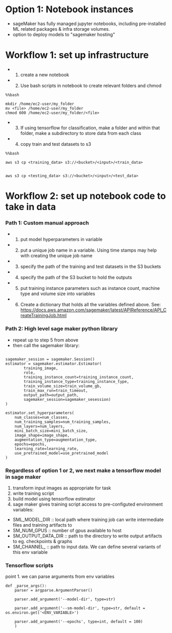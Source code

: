

# Option 1: Notebook instances
- sageMaker has fully managed jupyter notebooks, including pre-installed ML related packages & infra storage volumes. 
- option to deploy models to "sagemaker hosting"

# Workflow 1: set up infrastructure
- 1. create a new notebook
- 2. Use bash scripts in notebook to create relevant folders and chmod
```
%%bash

mkdir /home/ec2-user/my_folder
mv <file> /home/ec2-user/my_folder
chmod 600 /home/ec2-user/my_folder/<file>
```

- 3. If using tensorflow for classification, make a folder and within that folder, make a subdirectory to store data from each class
- 4. copy train and test datasets to s3

```
%%bash

aws s3 cp <training_data> s3://<bucket>/<input>/<train_data>


aws s3 cp <testing_data> s3://<bucket>/<input>/<test_data>
```

# Workflow 2: set up notebook code to take in data

### Path 1: Custom manual approach
- 1. put model hyperparameters in variable
- 2. put a unique job name in a variable. Using time stamps may help with creating the unique job name
- 3. specify the path of the training and test datasets in the S3 buckets
- 4. specify the path of the S3 bucket to hold the outputs
- 5. put training instance parameters such as instance count, machine type and volume size into variables
- 6. Create a dictionary that holds all the variables defined above. See: 
https://docs.aws.amazon.com/sagemaker/latest/APIReference/API_CreateTrainingJob.html

### Path 2: High level sage maker python library
- repeat up to step 5 from above
- then call the sagemaker library:
```

sagemaker_session = sagemaker.Session() 
estimator = sagemaker.estimator.Estimator(
        training_image,
        role,
        training_instance_count=training_instance_count,
        training_instance_type=training_instance_type,
        train_volume_size=train_volume_gb,
        train_max_run=train_timeout,
        output_path=output_path,
        sagemaker_session=sagemaker_sesession)
)

estimator.set_hyperparameters(
    num_classes=num_classes,
    num_training_samples=num_training_samples,
    num_layers=num_layers,
    mini_batch_size=mini_batch_size,
    image_shape=image_shape,
    augmentation_type=augmentation_type,
    epochs=epochs,
    learning_rate=learning_rate,
    use_pretrained_model=use_pretrained_model
)
```

### Regardless of option 1 or 2, we next make a tensorflow model in sage maker

1. transform input images as appropriate for task
2. write training script
3. build model using tensorflow estimator
4. sage maker gives training script access to pre-configuted environment variables:
- SML_MODEL_DIR :: local path where training job can write intermediate files and training artifacts to
- SM_NUM_GPUS :: number of gpus available to host
- SM_OUTPUT_DATA_DIR :: path to the directory to write output artifacts to eg. checkpoints &  graphs
- SM_CHANNEL_<XXXX> :: path to input data. We can define several variants of this env variable


### Tensorflow scripts

point 1. we can parse arguments from env variables

```
def _parse_args():
    parser = argparse.ArgumentParser()
    
    parser.add_argument('--model-dir', type=str)

    parser.add_argument('--sm-model-dir', type=str, default = os.environ.get('<ENV_VARIABLE>')
    
    parser.add_argument('--epochs', type=int, default = 100)
    )
```



